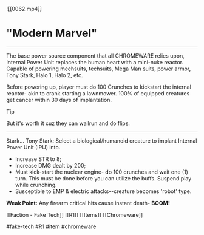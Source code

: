 ![[0062.mp4]]

# "Modern Marvel"
***
The base power source component that all CHROMEWARE relies upon, Internal Power Unit replaces the human heart with a mini-nuke reactor. Capable of powering mechsuits, techsuits, Mega Man suits, power armor, Tony Stark, Halo 1, Halo 2, etc.

Before powering up, player must do 100 Crunches to kickstart the internal reactor- akin to crank starting a lawnmower. 100% of equipped creatures get cancer within 30 days of implantation.

> [!tip] 
> But it's worth it cuz they can wallrun and do flips. 

***
Stark... Tony Stark: Select a biological/humanoid creature to implant Internal Power Unit (IPU) into.
* Increase STR to 8; 
* Increase DMG dealt by 200; 
* Must kick-start the nuclear engine- do 100 crunches and wait one (1) turn. This must be done before you can utilize the buffs. Suspend play while crunching. 
* Susceptible to EMP & electric attacks--creature becomes 'robot' type.

**Weak Point:** Any firearm critical hits cause instant death- **BOOM!**

[[Faction - Fake Tech]]
[[R1]]
[[Items]]
[[Chromeware]]

#fake-tech #R1 #item #chromeware 